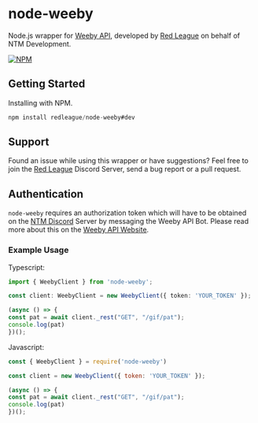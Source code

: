 # node-weeby
Node.js wrapper for [Weeby API](https://weebyapi.ntmnathan.com/), developed by [Red League](https://github.com/redleague) on behalf of NTM Development.

[![NPM](https://nodei.co/npm/node-weeby.png?downloads=true&downloadRank=true&stars=true)](https://nodei.co/npm/node-weeby/)

## Getting Started
Installing with NPM.
```js
npm install redleague/node-weeby#dev
```

## Support
Found an issue while using this wrapper or have suggestions? Feel free to join the [Red League](https://discord.gg/HCjEmNpp8t) Discord Server, send a bug report or a pull request.

## Authentication
`node-weeby` requires an authorization token which will have to be obtained on the [NTM Discord](https://weebyapi.xyz/discord) Server by messaging the Weeby API Bot. Please read more about this on the [Weeby API Website](https://weebyapi.xyz/).

### Example Usage

Typescript:

```ts
import { WeebyClient } from 'node-weeby';

const client: WeebyClient = new WeebyClient({ token: 'YOUR_TOKEN' });

(async () => {
const pat = await client._rest("GET", "/gif/pat");
console.log(pat)
})();
```

Javascript:

```js
const { WeebyClient } = require('node-weeby')

const client = new WeebyClient({ token: 'YOUR_TOKEN' });

(async () => {
const pat = await client._rest("GET", "/gif/pat");
console.log(pat)
})();

```